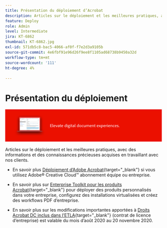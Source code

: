 ```yaml
---
title: Présentation du déploiement d’Acrobat
description: Articles sur le déploiement et les meilleures pratiques, avec des informations et des connaissances précieuses acquises en travaillant avec nos clients
feature: Deploy
role: Admin
level: Intermediate
jira: KT-6862
thumbnail: KT-6862.jpg
exl-id: 571db5c8-bac5-4066-af0f-f7e2d3a9105b
source-git-commit: 4e6fbf91e96d26f9ee8f1105ad68738b9450a32d
workflow-type: tm+mt
source-wordcount: '111'
ht-degree: 4%

---
```


# Présentation du déploiement

![Image de déploiement Acrobat](../assets/Hero-Deploy.png)

Articles sur le déploiement et les meilleures pratiques, avec des informations et des connaissances précieuses acquises en travaillant avec nos clients.

* En savoir plus [Déploiement d’Adobe Acrobat](https://helpx.adobe.com/enterprise/using/deploying-acrobat.html){target="_blank"} si vous utilisez Adobe® Creative Cloud™ abonnement équipe ou entreprise.

* En savoir plus sur [Enterprise Toolkit pour les produits Acrobat](https://www.adobe.com/fr/devnet-docs/acrobatetk/index.html){target="_blank"} pour déployer des produits personnalisés dans votre entreprise, configurez des installations virtualisées et créez des workflows PDF d’entreprise.

* En savoir plus sur les modifications importantes apportées à [Droits Acrobat DC inclus dans l’ETLA](signentitlementchanges.md){target="_blank"} (contrat de licence d’entreprise) est valable du mois d’août 2020 au 20 novembre 2020.
